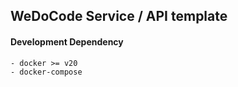 ## WeDoCode Service / API template


#### Development Dependency
```
- docker >= v20
- docker-compose
```